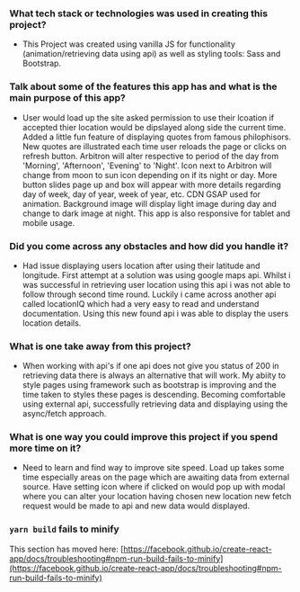 ### What tech stack or technologies was used in creating this project?
- This Project was created using vanilla JS for functionality (animation/retrieving data using api) as well as styling tools: Sass and Bootstrap.

### Talk about some of the features this app has and what is the main purpose of this app?
- User would load up the site asked permission to use their lcoation if accepted thier location would be dipslayed along side the current time.
  Added a little fun feature of displaying quotes from famous philophisors. New quotes are illustrated each time user reloads the page or clicks on refresh button.
  Arbitron will alter respective to period of the day from 'Morning', 'Afternoon', 'Evening' to 'Night'.
  Icon next to Arbitron will change from moon to sun icon depending on if its night or day.
  More button slides page up and box will appear with more details regarding day of week, day of year, week of year, etc. CDN GSAP used for animation.
  Background image will display light image during day and change to dark image at night.
  This app is also responsive for tablet and mobile usage.

### Did you come across any obstacles and how did you handle it?
- Had issue displaying users location after using their latitude and longitude.
  First attempt at a solution was using google maps api. Whilst i was successful in retrieving user location using this api 
  i was not able to follow through second time round.
  Luckily i came across another api called locationIQ which had a very easy to read and understand documentation.
  Using this new found api i was able to display the users location details.

### What is one take away from this project?
-  When working with api's if one api does not give you status of 200 in retrieving data there is always an alternative that will work.
   My abiity to style pages using framework such as bootstrap is improving and the time taken to styles these pages is descending.
   Becoming comfortable using external api, successfully retrieving data and displaying using the async/fetch approach.

### What is one way you could improve this project if you spend more time on it?
-  Need to learn and find way to improve site speed. Load up takes some time especially
   areas on the page which are awaiting data from external source.
   Have setting icon where if clicked on would pop up with modal where you can alter your location
   having chosen new location new fetch request would be made to api and new data would displayed.

### `yarn build` fails to minify

This section has moved here: [https://facebook.github.io/create-react-app/docs/troubleshooting#npm-run-build-fails-to-minify](https://facebook.github.io/create-react-app/docs/troubleshooting#npm-run-build-fails-to-minify)
